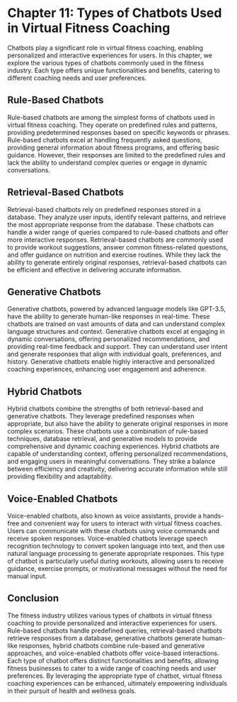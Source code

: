 Chapter 11: Types of Chatbots Used in Virtual Fitness Coaching
==============================================================

Chatbots play a significant role in virtual fitness coaching, enabling personalized and interactive experiences for users. In this chapter, we explore the various types of chatbots commonly used in the fitness industry. Each type offers unique functionalities and benefits, catering to different coaching needs and user preferences.

Rule-Based Chatbots
-------------------

Rule-based chatbots are among the simplest forms of chatbots used in virtual fitness coaching. They operate on predefined rules and patterns, providing predetermined responses based on specific keywords or phrases. Rule-based chatbots excel at handling frequently asked questions, providing general information about fitness programs, and offering basic guidance. However, their responses are limited to the predefined rules and lack the ability to understand complex queries or engage in dynamic conversations.

Retrieval-Based Chatbots
------------------------

Retrieval-based chatbots rely on predefined responses stored in a database. They analyze user inputs, identify relevant patterns, and retrieve the most appropriate response from the database. These chatbots can handle a wider range of queries compared to rule-based chatbots and offer more interactive responses. Retrieval-based chatbots are commonly used to provide workout suggestions, answer common fitness-related questions, and offer guidance on nutrition and exercise routines. While they lack the ability to generate entirely original responses, retrieval-based chatbots can be efficient and effective in delivering accurate information.

Generative Chatbots
-------------------

Generative chatbots, powered by advanced language models like GPT-3.5, have the ability to generate human-like responses in real-time. These chatbots are trained on vast amounts of data and can understand complex language structures and context. Generative chatbots excel at engaging in dynamic conversations, offering personalized recommendations, and providing real-time feedback and support. They can understand user intent and generate responses that align with individual goals, preferences, and history. Generative chatbots enable highly interactive and personalized coaching experiences, enhancing user engagement and adherence.

Hybrid Chatbots
---------------

Hybrid chatbots combine the strengths of both retrieval-based and generative chatbots. They leverage predefined responses when appropriate, but also have the ability to generate original responses in more complex scenarios. These chatbots use a combination of rule-based techniques, database retrieval, and generative models to provide comprehensive and dynamic coaching experiences. Hybrid chatbots are capable of understanding context, offering personalized recommendations, and engaging users in meaningful conversations. They strike a balance between efficiency and creativity, delivering accurate information while still providing flexibility and adaptability.

Voice-Enabled Chatbots
----------------------

Voice-enabled chatbots, also known as voice assistants, provide a hands-free and convenient way for users to interact with virtual fitness coaches. Users can communicate with these chatbots using voice commands and receive spoken responses. Voice-enabled chatbots leverage speech recognition technology to convert spoken language into text, and then use natural language processing to generate appropriate responses. This type of chatbot is particularly useful during workouts, allowing users to receive guidance, exercise prompts, or motivational messages without the need for manual input.

Conclusion
----------

The fitness industry utilizes various types of chatbots in virtual fitness coaching to provide personalized and interactive experiences for users. Rule-based chatbots handle predefined queries, retrieval-based chatbots retrieve responses from a database, generative chatbots generate human-like responses, hybrid chatbots combine rule-based and generative approaches, and voice-enabled chatbots offer voice-based interactions. Each type of chatbot offers distinct functionalities and benefits, allowing fitness businesses to cater to a wide range of coaching needs and user preferences. By leveraging the appropriate type of chatbot, virtual fitness coaching experiences can be enhanced, ultimately empowering individuals in their pursuit of health and wellness goals.
